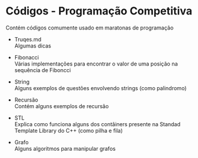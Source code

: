 # Códigos - Programação Competitiva
Contém códigos comumente usado em maratonas de programação

- Truqes.md\
Algumas dicas

- Fibonacci\
Várias implementações para encontrar o valor de uma posição na sequência de Fiboncci

- String\
Alguns exemplos de questões envolvendo strings (como palindromo)

- Recursão\
Contém alguns exemplos de recursão

- STL\
Explica como funciona alguns dos contâiners presente na Standad Template Library do C++ (como pilha e fila)

- Grafo\
Alguns algoritmos para manipular grafos
